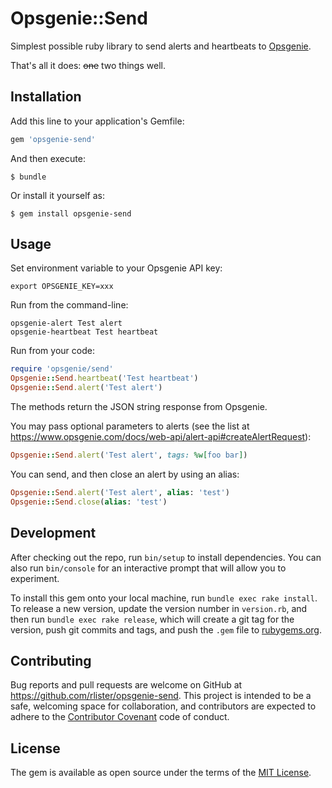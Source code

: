 # Opsgenie::Send

Simplest possible ruby library to send alerts and heartbeats to
[Opsgenie](https://www.opsgenie.com/).

That's all it does: ~~one~~ two things well.

## Installation

Add this line to your application's Gemfile:

```ruby
gem 'opsgenie-send'
```

And then execute:

```
$ bundle
```

Or install it yourself as:

```
$ gem install opsgenie-send
```

## Usage

Set environment variable to your Opsgenie API key:

```
export OPSGENIE_KEY=xxx
```

Run from the command-line:

```
opsgenie-alert Test alert
opsgenie-heartbeat Test heartbeat
```

Run from your code:

```ruby
require 'opsgenie/send'
Opsgenie::Send.heartbeat('Test heartbeat')
Opsgenie::Send.alert('Test alert')
```

The methods return the JSON string response from Opsgenie.

You may pass optional parameters to alerts (see the list at
https://www.opsgenie.com/docs/web-api/alert-api#createAlertRequest):

```ruby
Opsgenie::Send.alert('Test alert', tags: %w[foo bar])
```

You can send, and then close an alert by using an alias:

```ruby
Opsgenie::Send.alert('Test alert', alias: 'test')
Opsgenie::Send.close(alias: 'test')
```

## Development

After checking out the repo, run `bin/setup` to install
dependencies. You can also run `bin/console` for an interactive prompt
that will allow you to experiment.

To install this gem onto your local machine, run `bundle exec rake
install`. To release a new version, update the version number in
`version.rb`, and then run `bundle exec rake release`, which will
create a git tag for the version, push git commits and tags, and push
the `.gem` file to [rubygems.org](https://rubygems.org).

## Contributing

Bug reports and pull requests are welcome on GitHub at
https://github.com/rlister/opsgenie-send. This project is intended
to be a safe, welcoming space for collaboration, and contributors are
expected to adhere to the
[Contributor Covenant](http://contributor-covenant.org) code of
conduct.

## License

The gem is available as open source under the terms of the
[MIT License](http://opensource.org/licenses/MIT).